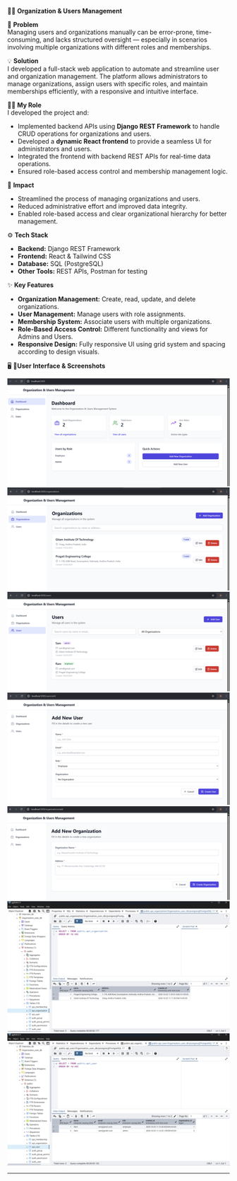 🧑‍💻 **Organization & Users Management**  

📌 **Problem**  
Managing users and organizations manually can be error-prone, time-consuming, and lacks structured oversight — especially in scenarios involving multiple organizations with different roles and memberships.  

💡 **Solution**  
I developed a full-stack web application to automate and streamline user and organization management. The platform allows administrators to manage organizations, assign users with specific roles, and maintain memberships efficiently, with a responsive and intuitive interface.  

👨‍💻 **My Role**  
I developed the project and:  
- Implemented backend APIs using **Django REST Framework** to handle CRUD operations for organizations and users.  
- Developed a **dynamic React frontend** to provide a seamless UI for administrators and users.  
- Integrated the frontend with backend REST APIs for real-time data operations.  
- Ensured role-based access control and membership management logic.  

🚀 **Impact**  
- Streamlined the process of managing organizations and users.  
- Reduced administrative effort and improved data integrity.  
- Enabled role-based access and clear organizational hierarchy for better management.  

⚙️ **Tech Stack**  
- **Backend:** Django REST Framework  
- **Frontend:** React & Tailwind CSS 
- **Database:** SQL (PostgreSQL)  
- **Other Tools:** REST APIs, Postman for testing  

✨ **Key Features**  
- **Organization Management:** Create, read, update, and delete organizations.  
- **User Management:** Manage users with role assignments.  
- **Membership System:** Associate users with multiple organizations.  
- **Role-Based Access Control:** Different functionality and views for Admins and Users.  
- **Responsive Design:** Fully responsive UI using grid system and spacing according to design visuals.  

🖥️ 📸**User Interface & Screenshots**  

![Dashboard](https://github.com/swathisri2004/Organization-Users-Management/blob/5d7da49479d1cecff369fc78a0db09cbd4687f31/screenshots/Screenshot%202025-10-25%20125321.png)
![Organisations](https://github.com/swathisri2004/Organization-Users-Management/blob/672e78b871f48ffa090601724e8874d95c8ea92d/screenshots/Screenshot%202025-10-25%20125343.png)
![Users](https://github.com/swathisri2004/Organization-Users-Management/blob/672e78b871f48ffa090601724e8874d95c8ea92d/screenshots/Screenshot%202025-10-25%20125357.png)
![Addnewuser](https://github.com/swathisri2004/Organization-Users-Management/blob/672e78b871f48ffa090601724e8874d95c8ea92d/screenshots/Screenshot%202025-10-25%20125419.png)
![Addneworganisation](https://github.com/swathisri2004/Organization-Users-Management/blob/672e78b871f48ffa090601724e8874d95c8ea92d/screenshots/Screenshot%202025-10-25%20125434.png)
![Organisationdb](https://github.com/swathisri2004/Organization-Users-Management/blob/672e78b871f48ffa090601724e8874d95c8ea92d/screenshots/Screenshot%202025-10-25%20125619.png)
![Usersdb](https://github.com/swathisri2004/Organization-Users-Management/blob/672e78b871f48ffa090601724e8874d95c8ea92d/screenshots/Screenshot%202025-10-25%20125643.png)




---


